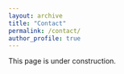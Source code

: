 ```yaml
---
layout: archive
title: "Contact"
permalink: /contact/
author_profile: true
---
```



This page is under construction.
